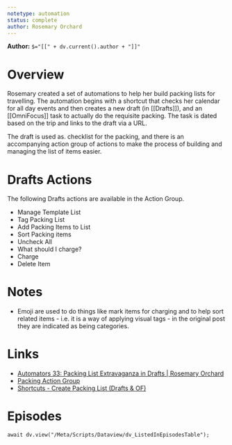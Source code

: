 ```yaml
---
notetype: automation
status: complete
author: Rosemary Orchard
---
```


**Author:** `$="[[" + dv.current().author + "]]"`


# Overview
Rosemary created a set of automations to help her build packing lists for travelling. The automation begins with a shortcut that checks her calendar for all day events and then creates a new draft (in [[Drafts]]), and an [[OmniFocus]] task to actually do the requisite packing. The task is dated based on the trip and links to the draft via a URL.

The draft is used as. checklist for the packing, and there is an accompanying action group of actions to make the process of building and managing the list of items easier.


# Drafts Actions
The following Drafts actions are available in the Action Group.

- Manage Template List
- Tag Packing List
- Add Packing Items to List
- Sort Packing items
- Uncheck All
- What should I charge?
- Charge
- Delete Item

# Notes
- Emoji are used to do things like mark items for charging and to help sort related items - i.e. it is a way of applying visual tags - in the original post they are indicated as being categories.

# Links
- [Automators 33: Packing List Extravaganza in Drafts | Rosemary Orchard](https://rosemaryorchard.com/blog/automators-33/)
- [Packing Action Group](https://actions.getdrafts.com/g/1ZC)
- [Shortcuts - Create Packing List (Drafts & OF)](https://www.icloud.com/shortcuts/fdd67dbb01c14d749566441a07cfd1e9)

# Episodes
```dataviewjs
await dv.view("/Meta/Scripts/Dataview/dv_ListedInEpisodesTable");
```
